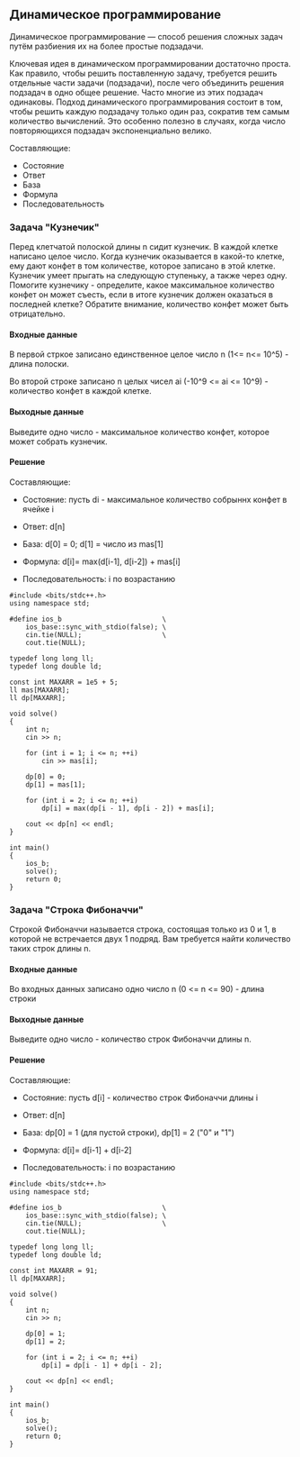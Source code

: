 ## Динамическое программирование

Динамическое программирование  — способ решения сложных задач путём разбиения их на более простые подзадачи.

Ключевая идея в динамическом программировании достаточно проста. Как правило, чтобы решить поставленную задачу, требуется решить отдельные части задачи (подзадачи), после чего объединить решения подзадач в одно общее решение. Часто многие из этих подзадач одинаковы. Подход динамического программирования состоит в том, чтобы решить каждую подзадачу только один раз, сократив тем самым количество вычислений. Это особенно полезно в случаях, когда число повторяющихся подзадач экспоненциально велико.

Составляющие:

* Состояние
* Ответ
* База
* Формула
* Последовательность

### Задача "Кузнечик"

Перед клетчатой полоской длины n сидит кузнечик. В каждой клетке написано целое число. Когда кузнечик оказывается в какой-то клетке, ему дают конфет в том количестве, которое записано в этой клетке. Кузнечик умеет прыгать на следующую ступеньку, а также через одну. Помогите кузнечику - определите, какое максимальное количество конфет он может съесть, если в итоге кузнечик должен оказаться в последней клетке? Обратите внимание, количество конфет может быть отрицательно.

#### Входные данные

В первой стркое записано единственное целое число n (1<= n<= 10^5) - длина полоски.

Во второй строке записано n целых чисел ai (-10^9 <= ai <= 10^9) - количество конфет в каждой клетке.

#### Выходные данные

Выведите одно число - максимальное количество конфет, которое может собрать кузнечик.

#### Решение

Составляющие:

* Состояние: пусть di - максимальное количество собрыннх конфет в ячейке i
  
* Ответ: d[n]
  
* База: d[0] = 0; d[1] = число из mas[1]
  
* Формула: d[i]= max(d[i-1], d[i-2]) + mas[i]
  
* Последовательность: i по возрастанию

```
#include <bits/stdc++.h>
using namespace std;

#define ios_b                         \
    ios_base::sync_with_stdio(false); \
    cin.tie(NULL);                    \
    cout.tie(NULL);

typedef long long ll;
typedef long double ld;

const int MAXARR = 1e5 + 5;
ll mas[MAXARR];
ll dp[MAXARR];

void solve()
{
    int n;
    cin >> n;

    for (int i = 1; i <= n; ++i)
        cin >> mas[i];

    dp[0] = 0;
    dp[1] = mas[1];

    for (int i = 2; i <= n; ++i)
        dp[i] = max(dp[i - 1], dp[i - 2]) + mas[i];

    cout << dp[n] << endl;
}

int main()
{
    ios_b;
    solve();
    return 0;
}
```

### Задача "Строка Фибоначчи"

Строкой Фибоначчи называется строка, состоящая только из 0 и 1, в которой не встречается двух 1 подряд. Вам требуется найти количество таких строк длины n.

#### Входные данные

Во входных данных записано одно число n (0 <= n <= 90) - длина строки

#### Выходные данные

Выведите одно число - количество строк Фибоначчи длины n.

#### Решение

Составляющие:

* Состояние: пусть d[i] - количество строк Фибоначчи длины i
  
* Ответ: d[n]
  
* База: dp[0] = 1 (для пустой строки), dp[1] = 2 ("0" и "1")
  
* Формула: d[i]= d[i-1] + d[i-2]
  
* Последовательность: i по возрастанию

```
#include <bits/stdc++.h>
using namespace std;

#define ios_b                         \
    ios_base::sync_with_stdio(false); \
    cin.tie(NULL);                    \
    cout.tie(NULL);

typedef long long ll;
typedef long double ld;

const int MAXARR = 91;
ll dp[MAXARR];

void solve()
{
    int n;
    cin >> n;

    dp[0] = 1;
    dp[1] = 2;

    for (int i = 2; i <= n; ++i)
        dp[i] = dp[i - 1] + dp[i - 2];

    cout << dp[n] << endl;
}

int main()
{
    ios_b;
    solve();
    return 0;
}
```